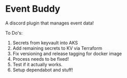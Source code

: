 # Event Buddy

A discord plugin that manages event data!

To Do's: 
1. Secrets from keyvault into AKS 
2. Add remaining secrets to KV via Terraform 
3. Fix versioning and release tagging for docker image
4. Process needs to be fixed! 
5. Test if it actually works.
6. Setup dependabot and stuff!